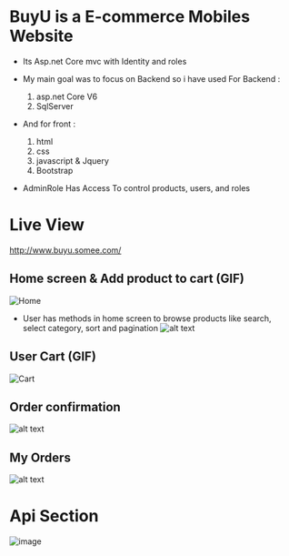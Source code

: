 # BuyU is a E-commerce Mobiles Website 
- Its Asp.net Core mvc with Identity and roles 
- My main goal was to focus on Backend so i have used For Backend :
  1. asp.net Core V6
  2. SqlServer
- And for front :
  1. html
  2. css
  3. javascript & Jquery
  4. Bootstrap

- AdminRole Has Access To control products, users, and roles

# Live View  
http://www.buyu.somee.com/

## Home screen & Add product to cart (GIF)
![Home](https://user-images.githubusercontent.com/56364993/202978616-caa6f903-35ef-444c-a971-6b9fae166804.gif)
- User has methods in home screen to browse products like search, select category, sort and pagination
![alt text](https://dub01pap002files.storage.live.com/y4m1sGdKf10-zd6xzP2DlfAXnJbE-niPOyBR3RoftC2drTxVM2gK3cJsTQzCqGiFC7aw3bWjkkdVdIWTXVHLNzasCnq_X0xYEfATs8UTe7Bl3nHdKYwVpTU7vPMi-LBssaNDUgrEnsiY57P_XJPPLY0MUKxPnzrSf8wA7V5H_9UyKqgO0w95Q9yYQ9f3euyeHQf?width=1685&height=176&cropmode=none)

## User Cart (GIF)
![Cart](https://user-images.githubusercontent.com/56364993/202979195-c7362e22-8b03-4424-812b-2f6e0ef91037.gif)


## Order confirmation
![alt text](https://dub01pap002files.storage.live.com/y4mimoCUJ2cttNM4LRq_E8-Ec7y7ih-Iyy90MN0AjSL1z0XAU-0wTybnH_Iwz8ncEwCYJa8VvPq_sQTltmwEnJlKXOiBrSAuOB4i1bolNqirm1HLVzGe9ZE-HB6r9A30Pi-kvapjCsh7Ka3UtDZvSd3jdaFqB57WElHHgD8xuLPFWtRWCy1tIEy3x-_XpRaFc-u?width=1643&height=832&cropmode=none)

## My Orders
![alt text](https://dub01pap002files.storage.live.com/y4mNiGdvYs9e-HdedpPWS-hvd6xC7r-eq25H3iAmGcFR_xIZaUaPIuGRx_CH9DmWXHFt-0kgbQlqMES7qlRMmv70MWEbq71PEdFh5e7vEdRt6gKqDX4447fBC8Ly-ChWXTK8PHEZYU3UBpFL_JgdlGL55e7jJ2edn7_2jpzFSNTaSRRRcJ2GNaOnzgf37RTyzjh?width=1666&height=336&cropmode=none)
# Api Section
![image](https://user-images.githubusercontent.com/56364993/202832996-f19aae0d-1379-41d9-b5c2-ec354e74c1f5.png)


